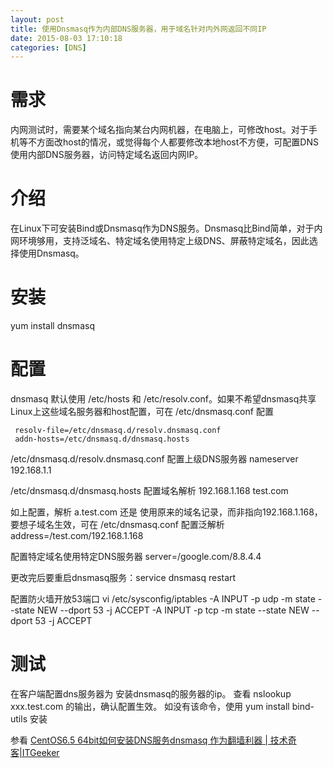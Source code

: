 ```yaml
---
layout: post
title: 使用Dnsmasq作为内部DNS服务器，用于域名针对内外网返回不同IP
date: 2015-08-03 17:10:18
categories: [DNS]
---
```

# 需求
内网测试时，需要某个域名指向某台内网机器，在电脑上，可修改host。对于手机等不方面改host的情况，或觉得每个人都要修改本地host不方便，可配置DNS使用内部DNS服务器，访问特定域名返回内网IP。

# 介绍
在Linux下可安装Bind或Dnsmasq作为DNS服务。Dnsmasq比Bind简单，对于内网环境够用，支持泛域名、特定域名使用特定上级DNS、屏蔽特定域名，因此选择使用Dnsmasq。

# 安装
yum install dnsmasq

# 配置
dnsmasq 默认使用 /etc/hosts 和 /etc/resolv.conf。如果不希望dnsmasq共享Linux上这些域名服务器和host配置，可在 /etc/dnsmasq.conf 配置

     resolv-file=/etc/dnsmasq.d/resolv.dnsmasq.conf
     addn-hosts=/etc/dnsmasq.d/dnsmasq.hosts

/etc/dnsmasq.d/resolv.dnsmasq.conf 配置上级DNS服务器
     nameserver 192.168.1.1
     
/etc/dnsmasq.d/dnsmasq.hosts 配置域名解析
     192.168.1.168 test.com

如上配置，解析 a.test.com 还是 使用原来的域名记录，而非指向192.168.1.168，要想子域名生效，可在 /etc/dnsmasq.conf 配置泛解析
     address=/test.com/192.168.1.168

配置特定域名使用特定DNS服务器
     server=/google.com/8.8.4.4

更改完后要重启dnsmasq服务：service dnsmasq restart

配置防火墙开放53端口
     vi /etc/sysconfig/iptables
     -A INPUT -p udp -m state --state NEW --dport 53 -j ACCEPT
     -A INPUT -p tcp -m state --state NEW --dport 53 -j ACCEPT

# 测试
在客户端配置dns服务器为 安装dnsmasq的服务器的ip。
查看 nslookup xxx.test.com 的输出，确认配置生效。
如没有该命令，使用 yum install bind-utils 安装

参看 [CentOS6.5 64bit如何安装DNS服务dnsmasq 作为翻墙利器 | 技术奇客|ITGeeker](http://itgeeker.net/centos6-5-64bit-how-to-install-dnsmasq-broken-gwf/)

